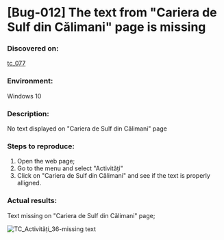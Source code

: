 # **[Bug-012] The text from "Cariera de Sulf din Călimani" page is missing**

### **Discovered on:**

[tc_077](https://github.com/AlexandraAncaGabor/go-green-resources-testing-project/blob/main/test-cases.md/tc-077.md)

### **Environment:**

Windows 10

### **Description:**

No text displayed on "Cariera de Sulf din Călimani" page 

### **Steps to reproduce:**

1.  Open the web page;
2.  Go to the menu and select "Activități"
3.  Click on "Cariera de Sulf din Călimani" and see if the text is properly alligned.

### **Actual results:**

Text missing on "Cariera de Sulf din Călimani" page; 


![TC_Activități_36-missing text](https://user-images.githubusercontent.com/110250127/221438720-32ba7cb0-e67b-409e-a96b-895fc30c1904.png)




